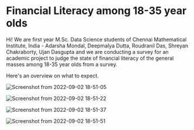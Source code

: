 # Financial Literacy among 18-35 year olds
Hi! We are first year M.Sc. Data Science students of Chennai Mathematical Institute, India - Adarsha Mondal, Deepmalya Dutta, Roudranil Das, Shreyan Chakraborty, Ujan Dasgupta and we are conducting a survey for an academic project to judge the state of financial literacy of the general masses among 18-35 year olds from a survey.


Here's an overview on what to expect.


![Screenshot from 2022-09-02 18-51-05](https://user-images.githubusercontent.com/65423670/188155066-6bca281b-b0ce-4752-808f-0ffc2427732c.png)

![Screenshot from 2022-09-02 18-51-22](https://user-images.githubusercontent.com/65423670/188155076-68f7206a-8266-40ec-88e0-6f8729dddb19.png)

![Screenshot from 2022-09-02 18-51-37](https://user-images.githubusercontent.com/65423670/188155081-a1057f73-04ab-4ea5-a7b0-d758376009f6.png)

![Screenshot from 2022-09-02 18-51-51](https://user-images.githubusercontent.com/65423670/188155085-7c99df01-6b44-4375-996b-191ba5587cec.png)


